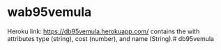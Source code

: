 # wab95vemula
Heroku link: https://db95vemula.herokuapp.com/
contains the with attributes type (string), cost (number), and name (String).# db95vemula
